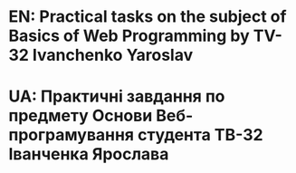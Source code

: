 # EN: Practical tasks on the subject of Basics of Web Programming by TV-32 Ivanchenko Yaroslav
# UA: Практичні завдання по предмету Основи Веб-програмування студента ТВ-32 Іванченка Ярослава
